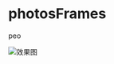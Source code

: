 # photosFrames
peo

![效果图](http://github.com/youyuanme/photosFrames/device-2016-10-31-175503_3-446.gif)
